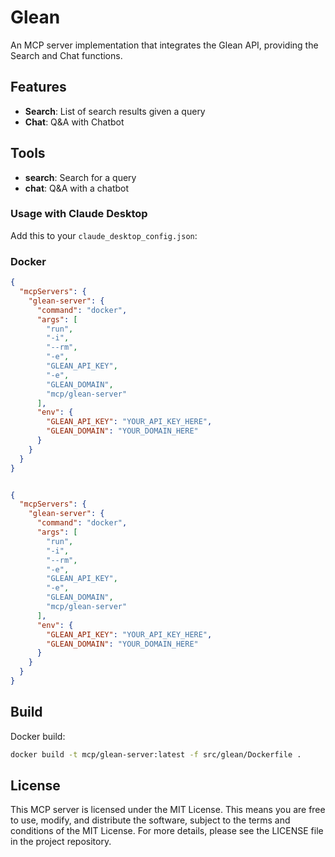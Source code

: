 # Glean

An MCP server implementation that integrates the Glean API, providing the Search and Chat functions.

## Features

- **Search**: List of search results given a query
- **Chat**: Q&A with Chatbot

## Tools

- **search**: Search for a query
- **chat**: Q&A with a chatbot


### Usage with Claude Desktop
Add this to your `claude_desktop_config.json`:

### Docker

```json
{
  "mcpServers": {
    "glean-server": {
      "command": "docker",
      "args": [
        "run",
        "-i",
        "--rm",
        "-e",
        "GLEAN_API_KEY",
        "-e",
        "GLEAN_DOMAIN",
        "mcp/glean-server"
      ],
      "env": {
        "GLEAN_API_KEY": "YOUR_API_KEY_HERE",
        "GLEAN_DOMAIN": "YOUR_DOMAIN_HERE"
      }
    }
  }
}


{
  "mcpServers": {
    "glean-server": {
      "command": "docker",
      "args": [
        "run",
        "-i",
        "--rm",
        "-e",
        "GLEAN_API_KEY",
        "-e",
        "GLEAN_DOMAIN",
        "mcp/glean-server"
      ],
      "env": {
        "GLEAN_API_KEY": "YOUR_API_KEY_HERE",
        "GLEAN_DOMAIN": "YOUR_DOMAIN_HERE"
      }
    }
  }
}


```


## Build

Docker build:

```bash
docker build -t mcp/glean-server:latest -f src/glean/Dockerfile .
```

## License

This MCP server is licensed under the MIT License. This means you are free to use, modify, and distribute the software, subject to the terms and conditions of the MIT License. For more details, please see the LICENSE file in the project repository.
